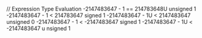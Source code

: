 // Expression                           Type                Evaluation
-2147483647 - 1 == 214783648U           unsigned            1
-2147483647 - 1 < 214783647             signed              1
-2147483647 - 1U < 2147483647           unsigned            0
-2147483647 - 1 < -2147483647           signed              1
-2147483647 - 1U < -2147483647          u nsigned            1